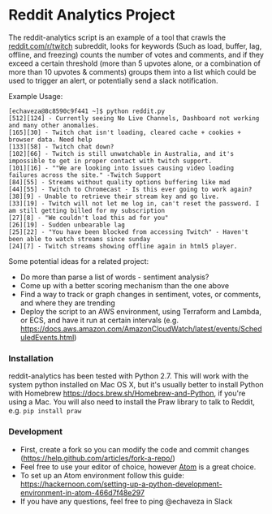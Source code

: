 # Reddit Analytics Project

The reddit-analytics script is an example of a tool that crawls the [reddit.com/r/twitch](https://www.reddit.com/r/twitch) subreddit, looks for keywords (Such as load, buffer, lag, offline, and freezing) counts the number of votes and comments, and if they exceed a certain threshold (more than 5 upvotes alone, or a combination of more than 10 upvotes & comments) groups them into a list which could be used to trigger an alert, or potentially send a slack notification. 

Example Usage:
```
[echaveza@8c8590c9f441 ~]$ python reddit.py
[512][124] - Currently seeing No Live Channels, Dashboard not working and many other anomalies.
[165][30] - Twitch chat isn't loading, cleared cache + cookies + browser data. Need help
[133][58] - Twitch chat down?
[102][66] - Twitch is still unwatchable in Australia, and it's impossible to get in proper contact with twitch support.
[101][16] - ""We are looking into issues causing video loading failures across the site." -Twitch Support
[84][55] - Streams without quality options buffering like mad
[44][55] - Twitch to Chromecast - Is this ever going to work again?
[38][9] - Unable to retrieve their stream key and go live.
[33][19] - Twitch will not let me log in, can't reset the password. I am still getting billed for my subscription
[27][8] - "We couldn't load this ad for you"
[26][19] - Sudden unbearable lag
[25][22] - "You have been blocked from accessing Twitch" - Haven't been able to watch streams since sunday
[24][7] - Twitch streams showing offline again in html5 player.
```

Some potential ideas for a related project:
  - Do more than parse a list of words - sentiment analysis?
  - Come up with a better scoring mechanism than the one above
  - Find a way to track or graph changes in sentiment, votes, or comments, and where they are trending
  - Deploy the script to an AWS environment, using Terraform and Lambda, or ECS, and have it run at certain intervals (e.g.  https://docs.aws.amazon.com/AmazonCloudWatch/latest/events/ScheduledEvents.html)

### Installation

reddit-analytics has been tested with Python 2.7. This will work with the system python installed on Mac OS X, but it's usually better to install Python with Homebrew https://docs.brew.sh/Homebrew-and-Python, if you're using a Mac. You will also need to install the Praw library to talk to Reddit, e.g. ```pip install praw``` 

### Development

- First, create a fork so you can modify the code and commit changes (https://help.github.com/articles/fork-a-repo/)
- Feel free to use your editor of choice, however [Atom](https://atom.io/) is a great choice. 
- To set up an Atom environment follow this guide: https://hackernoon.com/setting-up-a-python-development-environment-in-atom-466d7f48e297
- If you have any questions, feel free to ping @echaveza in Slack

